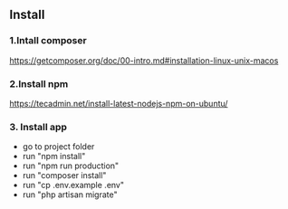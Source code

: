 
## Install

### 1.Intall composer
https://getcomposer.org/doc/00-intro.md#installation-linux-unix-macos

### 2.Install npm
https://tecadmin.net/install-latest-nodejs-npm-on-ubuntu/

### 3. Install app
- go to project folder
- run "npm install"
- run "npm run production"
- run "composer install"
- run "cp .env.example .env"
- run "php artisan migrate"
